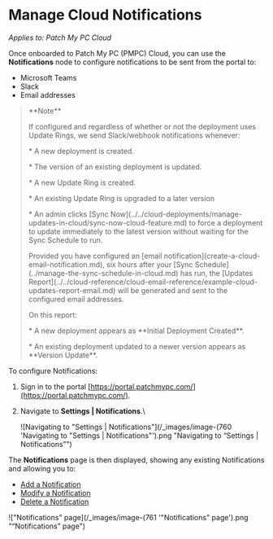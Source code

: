 # Manage Cloud Notifications

_Applies to: Patch My PC Cloud_

Once onboarded to Patch My PC (PMPC) Cloud, you can use the **Notifications** node to configure notifications to be sent from the portal to:

* Microsoft Teams
* Slack
* Email addresses

<blockquote class="wp-block-quote">
<p>**Note**</p>
<p>If configured and regardless of whether or not the deployment uses Update Rings, we send Slack/webhook notifications whenever:</p>
<p>* A new deployment is created.</p>
<p>* The version of an existing deployment is updated.</p>
<p>* A new Update Ring is created.</p>
<p>* An existing Update Ring is upgraded to a later version</p>
<p>* An admin clicks [Sync Now](../../cloud-deployments/manage-updates-in-cloud/sync-now-cloud-feature.md) to force a deployment to update immediately to the latest version without waiting for the Sync Schedule to run.</p>
<p>Provided you have configured an [email notification](create-a-cloud-email-notification.md), six hours after your [Sync Schedule](../manage-the-sync-schedule-in-cloud.md) has run, the [Updates Report](../../cloud-reference/cloud-email-reference/example-cloud-updates-report-email.md) will be generated and sent to the configured email addresses.</p>
<p>On this report:</p>
<p>* A new deployment appears as **Initial Deployment Created**.</p>
<p>* An existing deployment updated to a newer version appears as **Version Update**.</p>
</blockquote>

To configure Notifications:

1. Sign in to the portal [https://portal.patchmypc.com/](https://portal.patchmypc.com/).
2.  Navigate to **Settings | Notifications**.\


    ![Navigating to "Settings | Notifications"](/_images/image-(760 'Navigating to "Settings | Notifications"').png "Navigating to “Settings | Notifications”")

The **Notifications** page is then displayed, showing any existing Notifications and allowing you to:

* [Add a Notification](add-a-cloud-notification.md)
* [Modify a Notification](modify-a-cloud-notification.md)
* [Delete a Notification](delete-a-cloud-notification.md)

!["Notifications" page](/_images/image-(761 '"Notifications" page').png "“Notifications” page")